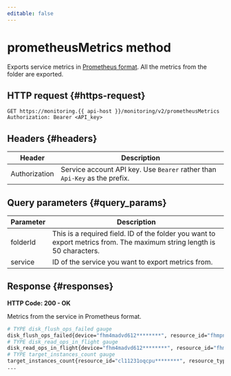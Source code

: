 ```yaml
---
editable: false
---
```


# prometheusMetrics method
Exports service metrics in [Prometheus format](https://prometheus.io/docs/instrumenting/exposition_formats/). All the metrics from the folder are exported.

## HTTP request {#https-request}
```
GET https://monitoring.{{ api-host }}/monitoring/v2/prometheusMetrics
Authorization: Bearer <API_key>
```

## Headers {#headers}
| Header | Description |
--- | ---
| Authorization | Service account API key. Use `Bearer` rather than `Api-Key` as the prefix. |

## Query parameters {#query_params}

| Parameter | Description |
--- | ---
| folderId | This is a required field. ID of the folder you want to export metrics from. The maximum string length is 50 characters. |
| service | ID of the service you want to export metrics from. |

## Response {#responses}
**HTTP Code: 200 - OK**

Metrics from the service in Prometheus format.

```bash
# TYPE disk_flush_ops_failed gauge
disk_flush_ops_failed{device="fhm4madvd612********", resource_id="fhmpnl2v1rsj********", resource_type="vm"} 0.0
# TYPE disk_read_ops_in_flight gauge
disk_read_ops_in_flight{device="fhm4madvd612********", resource_id="fhmpnl2v1rsj********", resource_type="vm"} 0.0
# TYPE target_instances_count gauge
target_instances_count{resource_id="cl11231oqcpu********", resource_type="instance_group"} 1.0
...
```


